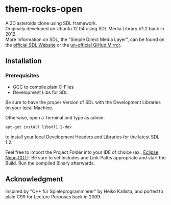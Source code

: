 # them-rocks-open
A 2D asteroids clone using SDL framework.   
Originally developed on Ubuntu 12.04 using SDL Media Library V1.2 back in 2012.  
More Information on SDL, the "Simple Direct Media Layer", can be found on the [official SDL Website][1] or the [un-official GiHub Mirror][2].

## Installation
### Prerequisites
* GCC to compile plain C-Files
* Development Libs for SDL

Be sure to have the proper Version of SDL with the Development Libraries on your local Machine.

Otherwise, open a Terminal and type as admin: 
```bash
apt-get install libsdl1.2-dev
```
to install your local Development Headers and Libraries for the latest SDL 1.2.

Feel free to import the Project Folder into your IDE of choice (ex., [Eclipse Neon CDT][3]). Be sure to set Includes and Link-Paths appropriate and start the Build.
Run the compiled Binary afterwards.

## Acknowledgment
Inspired by "C++ für Spieleprogrammierer" by Heiko Kallista, and ported to plain C99 for Lecture Purposes back in 2009.

[1]: https://www.libsdl.org/
[2]: https://github.com/spurious/SDL-mirror
[3]: http://www.eclipse.org/downloads/packages/eclipse-ide-cc-developers/neon1a